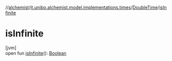 //[alchemist](../../../index.md)/[it.unibo.alchemist.model.implementations.times](../index.md)/[DoubleTime](index.md)/[isInfinite](is-infinite.md)

# isInfinite

[jvm]\
open fun [isInfinite](is-infinite.md)(): [Boolean](https://kotlinlang.org/api/latest/jvm/stdlib/kotlin/-boolean/index.html)
